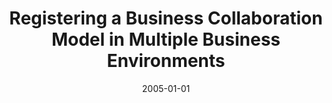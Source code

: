 ---
abstract: ''
authors:
- Christian Huemer
date: '2005-01-01'
featured: false
links:
- name: Publik
  url: https://publik.tuwien.ac.at/showentry.php?ID=203817&lang=2
publication_types:
- '1'
publishDate: '2005-01-01'
title: Registering a Business Collaboration Model in Multiple Business Environments
url_pdf: ''
---